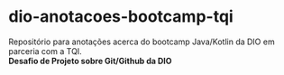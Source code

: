 # dio-anotacoes-bootcamp-tqi
Repositório para anotações acerca do bootcamp Java/Kotlin da DIO em parceria com a TQI. 
<br>
<b>Desafio de Projeto sobre Git/Github da DIO<b>
